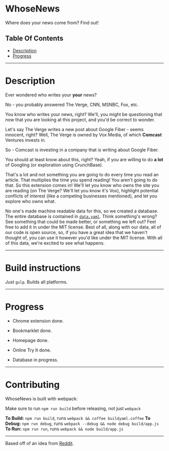 # WhoseNews

Where does your news come from? Find out!

## Table Of Contents

- [Description](#description)
- [Progress](#progress)

-------

# Description

Ever wondered who writes your **your** news?

No - you probably answered The Verge, CNN, MSNBC, Fox, etc.

You know who writes your news, right? We'll, you might be questioning that
now that you are looking at this project, and you'd be correct to wonder.

Let's say The Verge writes a new post about Google Fiber - seems innocent,
right? Well, The Verge is owned by Vox Media, of which **Comcast** Ventures
invests in.

So - Comcast is investing in a company that is writing about Google Fiber.

You should at least know about this, right? Yeah, if you are willing to do
**a lot** of Googling (or exploration using CrunchBase).

That's a lot and not something you are going to do every time you read
an article. That multiplies the time you spend reading! You aren't going
to do that. So this extension comes in! We'll let you know who owns the
site you are reading (on The Verge? We'll let you know it's Vox), highlight
potential conflicts of interest (like a competing businesses mentioned), and
let you explore who owns what.

No one's made machine readable data for this, so we created a database. The
entire database is contained in [`data.yaml`][data]. Think something's wrong?
See something that could be made better, or something we left out? Feel free to
add it in under the MIT license. Best of all, along with our data, all of our
code is open source, so, if you have a great idea that we haven't thought of,
you can use it however you'd like under the MIT license. With all of this data,
we're excited to see what happens.


-------

# Build instructions

Just `gulp`. Builds all platforms.

-------

# Progress

- Chrome extension done.
- Bookmarklet done.
- Homepage done.
- Online Try It done.

 - Database in progress.

-------

# Contributing

WhoseNews is built with webpack:

Make sure to run `npm run build` before releasing, not just `webpack`

**To Build:** `npm run build`, runs `webpack && coffee buildyaml.coffee`
**To Debug:** `npm run debug`, runs `webpack --debug && node debug build/app.js`
**To Run:** `npm run run`, runs `webpack && node build/app.js`

-------

Based off of an idea from [Reddit][idea].


[idea]: https://www.reddit.com/r/AppIdeas/comments/4hoilq/chrome_extension_tell_me_who_owns_the_news_outlet/
[data]: http://github.com/penne12/WhoseNews/blob/master/src/data.yml.
